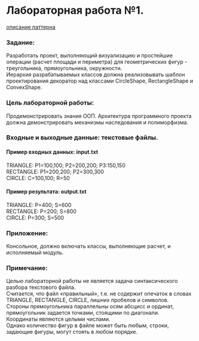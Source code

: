# Лабораторная работа №1.

[описание паттерна](http://cpp-reference.ru/patterns/structural-patterns/decorator/)

### Задание:  
Разработать проект, выполняющий визуализацию и простейшие операции (расчет площади и периметра) для геометрических фигур - треугольника, прямоугольника, окружности.  
Иерархия разрабатываемых классов должна реализовывать шаблон проектирования декоратор над классами CircleShape, RectangleShape и ConvexShape.  

### Цель лабораторной работы:  
Продемонстрировать знания ООП. Архитектура программного проекта должна демонстрировать механизмы наследования и полиморфизма.  

### Входные и выходные данные: текстовые файлы.  

#### Пример входных данных: input.txt  
TRIANGLE: P1=100,100; P2=200,200; P3:150,150  
RECTANGLE: P1=200,200; P2=300,300  
CIRCLE: C=100,100; R=50  

#### Пример результата: output.txt  
TRIANGLE: P=400; S=600  
RECTANGLE: P=200; S=800  
CIRCLE: P=300; S=500  

### Приложение:  
Консольное, должно включать классы, выполняющие расчет, и исполняемый модуль.  

### Примечание:  
Целью лабораторной работы не является задача синтаксического разбора текстового файла.  
Считается, что файл «правильный», т.е. не содержит опечаток в словах TRIANGLE, RECTANGLE, CIRCLE, лишних пробелов и символов.  
Стороны прямоугольника параллельны осям абсцисс и ординат, прямоугольник задается точками, стоящими по диагонали.  
Координаты являются целыми числами.  
Однако количество фигур в файле может быть любым, строки, задающие фигуры, могут стоять в любом порядке.  
